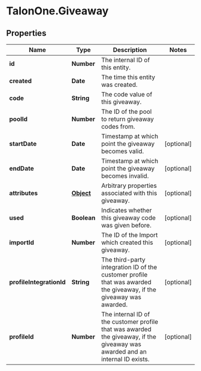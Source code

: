 # TalonOne.Giveaway

## Properties

Name | Type | Description | Notes
------------ | ------------- | ------------- | -------------
**id** | **Number** | The internal ID of this entity. | 
**created** | **Date** | The time this entity was created. | 
**code** | **String** | The code value of this giveaway. | 
**poolId** | **Number** | The ID of the pool to return giveaway codes from. | 
**startDate** | **Date** | Timestamp at which point the giveaway becomes valid. | [optional] 
**endDate** | **Date** | Timestamp at which point the giveaway becomes invalid. | [optional] 
**attributes** | [**Object**](.md) | Arbitrary properties associated with this giveaway. | [optional] 
**used** | **Boolean** | Indicates whether this giveaway code was given before. | [optional] 
**importId** | **Number** | The ID of the Import which created this giveaway. | [optional] 
**profileIntegrationId** | **String** | The third-party integration ID of the customer profile that was awarded the giveaway, if the giveaway was awarded. | [optional] 
**profileId** | **Number** | The internal ID of the customer profile that was awarded the giveaway, if the giveaway was awarded and an internal ID exists. | [optional] 


